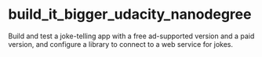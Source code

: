 # build_it_bigger_udacity_nanodegree
Build and test a joke-telling app with a free ad-supported version and a paid version, and configure a library to connect to a web service for jokes.
